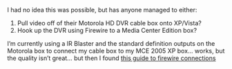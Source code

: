 I had no idea this was possible, but has anyone managed to either:

  1. Pull video off of their Motorola HD DVR cable box onto XP/Vista?
  2. Hook up the DVR using Firewire to a Media Center Edition box?

I&#8217;m currently using a IR Blaster and the standard definition outputs on the Motorola box to connect my cable box to my MCE 2005 XP box&#8230; works, but the quality isn&#8217;t great&#8230; but then I found <a href="http://home.comcast.net/~timmmoore/firewire/readme.htm" target="_blank" class="broken_link">this guide to firewire connections</a>